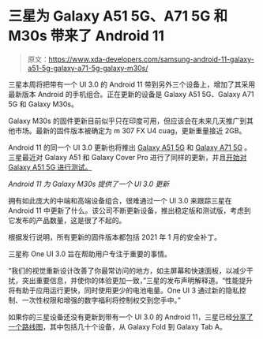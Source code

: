 # 三星为 Galaxy A51 5G、A71 5G 和 M30s 带来了 Android 11

> 原文：<https://www.xda-developers.com/samsung-android-11-galaxy-a51-5g-galaxy-a71-5g-galaxy-m30s/>

三星本周将把带有一个 UI 3.0 的 Android 11 带到另外三个设备上，增加了其采用最新版本 Android 的手机组合。正在更新的设备是 Galaxy A51 5G、Galaxy A71 5G 和 Galaxy M30s。

Galaxy M30s 的固件更新目前似乎只在印度可用，但应该会在未来几天推广到其他市场。最新的固件版本被确定为 m 307 FX U4 cuag，更新重量接近 2GB。

Android 11 的同一个 UI 3.0 更新也将推出 [Galaxy A51 5G](https://doc.samsungmobile.com/SM-A516V/CHA/doc.html) 和 [Galaxy A71 5G](https://doc.samsungmobile.com/SM-A716U/SPR/doc.html) 。三星最近对 Galaxy A51 和 Galaxy Cover Pro 进行了同样的更新，并且[开始对 Galaxy A51 5G 进行测试。](https://www.xda-developers.com/samsung-galaxy-a51-xcover-pro-one-ui-3-0-android-11/)

*Android 11 为 Galaxy M30s 提供了一个 UI 3.0 更新*

拥有如此庞大的中端和高端设备组合，很难通过一个 UI 3.0 来跟踪三星在 Android 11 中更新了什么。该公司不断更新设备，推出稳定版和测试版，考虑到它发布的产品数量，这是很了不起的。

根据发行说明，所有更新的固件版本都包括 2021 年 1 月的安全补丁。

三星称 One UI 3.0 旨在帮助用户专注于重要的事情。

“我们的视觉重新设计改善了你最常访问的地方，如主屏幕和快速面板，以减少干扰，突出重要信息，并使你的体验更加一致，”三星的发布声明解释道。“性能提升将有助于应用运行更快，同时使用更少的电池电量。One UI 3 通过新的隐私控制、一次性权限和增强的数字福利将控制权交到您手中。”

如果你的三星设备还没有更新到带有一个 UI 3.0 的 Android 11，三星已经[分享了一个路线图](https://www.xda-developers.com/samsung-galaxy-phone-one-ui-3-0-android-11-update-timeline/)，其中包括几十个设备，从 Galaxy Fold 到 Galaxy Tab A。